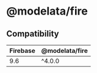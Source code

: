 # @modelata/fire

## Compatibility

| Firebase | @modelata/fire |
|----------|----------------|
| 9.6      | ^4.0.0         |